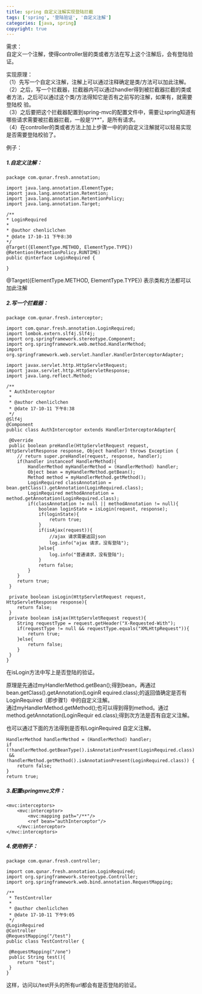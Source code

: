 ```yaml
---
title: spring 自定义注解实现登陆拦截
tags: ['spring', '登陆验证', '自定义注解']
categories: [java, spring]
copyright: true
---
```

需求：  
自定义一个注解，使得controller层的类或者方法在写上这个注解后，会有登陆验证。  
  
实现原理：  
（1）先写一个自定义注解，注解上可以通过注释确定是类/方法可以加此注解。  
（2）之后，写一个拦截器，拦截器内可以通过handler得到被拦截器拦截的类或者方法，之后可以通过这个类/方法得知它是否有之前写的注解，如果有，就需要登陆校
验。  
（3）之后要把这个拦截器配置到spring-mvc的配置文件中，需要让spring知道有哪些请求需要被拦截器拦截，一般是“/**”，是所有请求。  
（4）在controller的类或者方法上加上步骤一中的的自定义注解就可以轻易实现是否需要登陆校验了。  
  
例子：  

#####  1.自定义注解：

    
    
    package com.qunar.fresh.annotation;
    
    import java.lang.annotation.ElementType;
    import java.lang.annotation.Retention;
    import java.lang.annotation.RetentionPolicy;
    import java.lang.annotation.Target;
    
    /**
    * LoginRequired
    *
    * @author chenliclchen
    * @date 17-10-11 下午8:30
    */
    @Target({ElementType.METHOD, ElementType.TYPE})
    @Retention(RetentionPolicy.RUNTIME)
    public @interface LoginRequired {
    
    }

@Target({ElementType.METHOD, ElementType.TYPE}) 表示类和方法都可以加此注解  
  

#####  2.写一个拦截器：

    
    
    package com.qunar.fresh.interceptor;
    
    import com.qunar.fresh.annotation.LoginRequired;
    import lombok.extern.slf4j.Slf4j;
    import org.springframework.stereotype.Component;
    import org.springframework.web.method.HandlerMethod;
    import org.springframework.web.servlet.handler.HandlerInterceptorAdapter;
    
    import javax.servlet.http.HttpServletRequest;
    import javax.servlet.http.HttpServletResponse;
    import java.lang.reflect.Method;
    
    /**
     * AuthInterceptor
     *
     * @author chenliclchen
     * @date 17-10-11 下午8:38
     */
    @Slf4j
    @Component
    public class AuthInterceptor extends HandlerInterceptorAdapter{
    
     @Override
     public boolean preHandle(HttpServletRequest request, HttpServletResponse response, Object handler) throws Exception {
    	// return super.preHandle(request, response, handler);
     	if(handler instanceof HandlerMethod){
     		HandlerMethod myHandlerMethod = (HandlerMethod) handler;
     		Object bean = myHandlerMethod.getBean();
     		Method method = myHandlerMethod.getMethod();
     		LoginRequired classAnnotation = bean.getClass().getAnnotation(LoginRequired.class);
     		LoginRequired methodAnnotation = method.getAnnotation(LoginRequired.class);
     		if(classAnnotation != null || methodAnnotation != null){
     			boolean loginState = isLogin(request, response);
     			if(loginState){
     				return true;
     			}
     			if(isAjax(request)){
     				//ajax 请求需要返回json
     				log.info("ajax 请求，没有登陆");
     			}else{
     				log.info("普通请求，没有登陆");
     			}
     			return false;
     		}
     	}
     	return true;
     }
    
     private boolean isLogin(HttpServletRequest request, HttpServletResponse response){
     	return false;
     }
     private boolean isAjax(HttpServletRequest request){
     	String requestType = request.getHeader("X-Requested-With");
     	if(requestType != null && requestType.equals("XMLHttpRequest")){
     		return true;
     	}else{
     		return false;
     	}
     }
    }

在isLogin方法中写上是否登陆的验证。  
  
原理是先通过myHandlerMethod.getBean();得到bean，再通过bean.getClass().getAnnotation(LoginR
equired.class);的返回值确定是否有LoginRequired（即步骤1）中的自定义注解。  
通过myHandlerMethod.getMethod();也可以得到得到method。通过method.getAnnotation(LoginRequir
ed.class);得到次方法是否有自定义注解。  
  
也可以通过下面的方法得到是否有LoginRequired 自定义注解。  
  

    
    
    HandlerMethod handlerMethod = (HandlerMethod) handler;
    if (!handlerMethod.getBeanType().isAnnotationPresent(LoginRequired.class)
     && !handlerMethod.getMethod().isAnnotationPresent(LoginRequired.class)) {
     	return false;
    }
    return true;

#####  3.配置springmvc文件：

    
    
    <mvc:interceptors>
    	<mvc:interceptor>
     		<mvc:mapping path="/**"/>
     		<ref bean="authInterceptor"/>
     	</mvc:interceptor>
    </mvc:interceptors>

#####  4.使用例子：

    
    
    package com.qunar.fresh.controller;
    
    import com.qunar.fresh.annotation.LoginRequired;
    import org.springframework.stereotype.Controller;
    import org.springframework.web.bind.annotation.RequestMapping;
    
    /**
     * TestController
     *
     * @author chenliclchen
     * @date 17-10-11 下午9:05
     */
    @LoginRequired
    @Controller
    @RequestMapping("/test")
    public class TestController {
    
     @RequestMapping("/one")
     public String test(){
     	return "test";
     }
    }

这样，访问以/test开头的所有url都会有是否登陆的验证。


